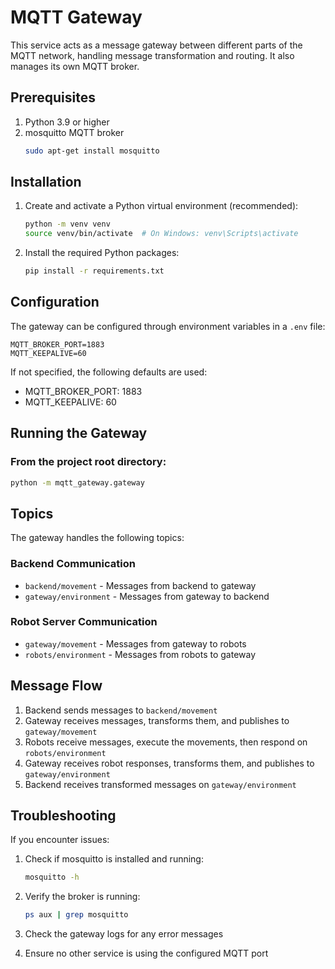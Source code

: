# MQTT Gateway

This service acts as a message gateway between different parts of the MQTT network, handling message transformation and routing. It also manages its own MQTT broker.

## Prerequisites

1. Python 3.9 or higher
2. mosquitto MQTT broker
   ```bash
   sudo apt-get install mosquitto
   ```

## Installation

1. Create and activate a Python virtual environment (recommended):
   ```bash
   python -m venv venv
   source venv/bin/activate  # On Windows: venv\Scripts\activate
   ```

2. Install the required Python packages:
   ```bash
   pip install -r requirements.txt
   ```

## Configuration

The gateway can be configured through environment variables in a `.env` file:

```env
MQTT_BROKER_PORT=1883
MQTT_KEEPALIVE=60
```

If not specified, the following defaults are used:
- MQTT_BROKER_PORT: 1883
- MQTT_KEEPALIVE: 60

## Running the Gateway

### From the project root directory:
```bash
python -m mqtt_gateway.gateway
```

## Topics

The gateway handles the following topics:

### Backend Communication
- `backend/movement` - Messages from backend to gateway
- `gateway/environment` - Messages from gateway to backend

### Robot Server Communication
- `gateway/movement` - Messages from gateway to robots
- `robots/environment` - Messages from robots to gateway

## Message Flow

1. Backend sends messages to `backend/movement`
2. Gateway receives messages, transforms them, and publishes to `gateway/movement`
3. Robots receive messages, execute the movements, then respond on `robots/environment`
4. Gateway receives robot responses, transforms them, and publishes to `gateway/environment`
5. Backend receives transformed messages on `gateway/environment`

## Troubleshooting

If you encounter issues:

1. Check if mosquitto is installed and running:
   ```bash
   mosquitto -h
   ```

2. Verify the broker is running:
   ```bash
   ps aux | grep mosquitto
   ```

3. Check the gateway logs for any error messages

4. Ensure no other service is using the configured MQTT port
